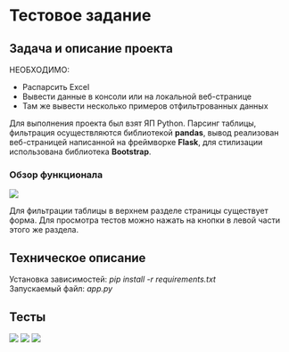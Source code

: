 <h1>Тестовое задание</h1>
<h2>Задача и описание проекта</h2>
<p>НЕОБХОДИМО:</p>
<ul>
    <li>Распарсить Excel</li>
    <li>Вывести данные в консоли или на локальной веб-странице</li>
    <li>Там же вывести несколько примеров отфильтрованных данных</li>
</ul>
<p>
    Для выполнения проекта был взят ЯП Python. 
    Парсинг таблицы, фильтрация осуществляются библиотекой <b>pandas</b>,
    вывод реализован веб-страницей написанной на фреймворке <b>Flask</b>,
    для стилизации использована библиотека <b>Bootstrap</b>.
</p>
<h3>Обзор функционала</h3>
<img src="https://sun9-79.userapi.com/impg/SIUwrXLqtHy9SGfxbQY960rDxCMIaOm9IlsGiQ/RGL-j81Q_fM.jpg?size=1836x904&quality=96&sign=36bd18b14054436ec90ab1326ad6ab66&type=album">
<p>
    Для фильтрации таблицы в верхнем разделе страницы существует форма. 
    Для просмотра тестов можно нажать на кнопки в левой части этого же раздела.
</p>
<h2>Техническое описание</h2>
<p>
    Установка зависимостей: <i>pip install -r requirements.txt</i><br>
    Запускаемый файл: <i>app.py</i>
</p>
<h2>Тесты</h2>
<img src="https://sun9-5.userapi.com/impg/4aIMfrVWDkajbdvnkwdcr8Yj8WGEEp0CulwyKg/cLUfLt9W7Xk.jpg?size=1834x900&quality=96&sign=a116f46e031f5afe3b9f76ba0286b6c7&type=album">
<img src="https://sun9-55.userapi.com/impg/DQ62qrR8fgZuKzeq9LvMOGtBeuYL1xV11BaEsA/xkCjGlhhYGQ.jpg?size=1834x902&quality=96&sign=3f143e326a2e6ac18e98aff160684083&type=album">
<img src="https://sun9-44.userapi.com/impg/dNzuKA5e-i7ATCfHaXyF1w9yoCMeGl2XGfB0Ng/iZgpihpS-x4.jpg?size=1834x897&quality=96&sign=0db32b98dd35dfd852b1364c8dc212da&type=album">
